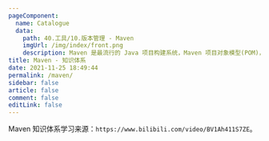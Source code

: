```yaml
---
pageComponent: 
  name: Catalogue
  data: 
    path: 40.工具/10.版本管理 - Maven
    imgUrl: /img/index/front.png
    description: Maven 是最流行的 Java 项目构建系统，Maven 项目对象模型(POM)，可以通过一小段描述信息来管理项目的构建，报告和文档的软件项目管理工具。
title: Maven - 知识体系
date: 2021-11-25 18:49:44
permalink: /maven/
sidebar: false
article: false
comment: false
editLink: false
---
```



Maven 知识体系学习来源：`https://www.bilibili.com/video/BV1Ah411S7ZE`。